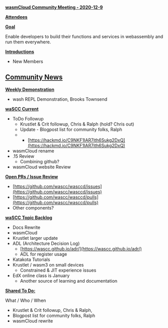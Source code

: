 **<span style="text-decoration:underline;">wasmCloud Community Meeting - 2020-12-9</span>**

**<span style="text-decoration:underline;">Attendees</span>**

**<span style="text-decoration:underline;">Goal</span>**

Enable developers to build their functions and services in webassembly and run them everywhere.

**<span style="text-decoration:underline;">Introductions</span>**



*   New Members

**<span style="text-decoration:underline;">Community News</span>**
- 

**<span style="text-decoration:underline;">Weekly Demonstration</span>**
- wash REPL Demonstration, Brooks Townsend

**<span style="text-decoration:underline;">waSCC Current</span>**

*   ToDo Followup
    *   Krustlet & Crit followup, Chris & Ralph (hold? Chris out)
    *   Update - Blogpost list for community folks, Ralph
    *   *   [https://hackmd.io/C9NKF1IAR7ith6Sukg2DxQ](https://hackmd.io/C9NKF1IAR7ith6Sukg2DxQ)
*   wasmCloud rename
*   .15 Review
    *   Combining github?
*   wasmCloud website Review

**<span style="text-decoration:underline;">Open PRs / Issue Review</span>**



*   [https://github.com/wascc/wasccd/issues](https://github.com/wascc/wasccd/issues)
*   [https://github.com/wascc/wasccd/pulls](https://github.com/wascc/wasccd/pulls)
*   Other components?

**<span style="text-decoration:underline;">waSCC Topic Backlog</span>**



*   Docs Rewrite
*   wasmCloud
*   Krustlet larger update
*   ADL (Architecture Decision Log)
    *   [https://wascc.github.io/adr/](https://wascc.github.io/adr/)
    *   ADL for register usage
*   Katakota Tutorials
*   Krustlet / wasm3 on small devices
    *   Constrained & JIT experience issues
*   EdX online class is January
    *   Another source of learning and documentation 

**<span style="text-decoration:underline;">Shared To Do:</span>**

What / Who / When



*   Krustlet & Crit followup, Chris & Ralph,
*   Blogpost list for community folks, Ralph
*   wasmCloud rewrite
